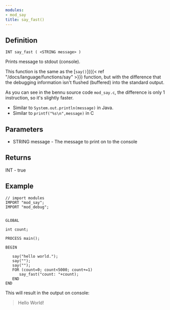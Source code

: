 ```yaml
---
modules:
- mod_say
title: say_fast()
---
```


## Definition

    INT say_fast ( <STRING message> )

Prints message to stdout (console).

This function is the same as the [`say()`]({{< ref "/docs/language/functions/say" >}}) function, but with the difference that the debugging information isn't flushed (buffered) into the standard output.

As you can see in the bennu source code `mod_say.c`, the difference is only 1 instruction, so it's slightly faster.

- Similar to `System.out.println(message)` in Java.
- Similar to `printf("%s\n",message)` in C

## Parameters

- STRING message - The message to print on to the console

## Returns

INT - true

## Example

```
// import modules
IMPORT "mod_say";
IMPORT "mod_debug";


GLOBAL

int count;

PROCESS main();

BEGIN

   say("hello world.");
   say("");
   say("");
   FOR (count=0; count<5000; count+=1)
      say_fast("count: "+count);
   END
END
```

This will result in the output on console:

>Hello World!
